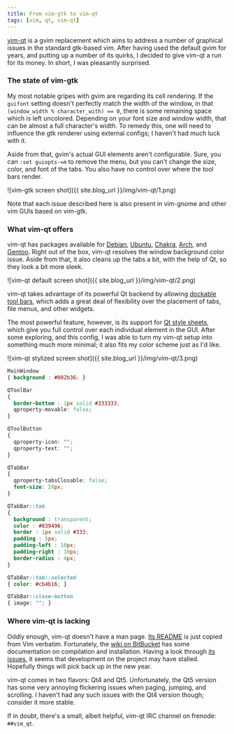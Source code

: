 ```yaml
---
title: From vim-gtk to vim-qt
tags: [vim, qt, vim-qt]
---
```


[vim-qt](https://bitbucket.org/equalsraf/vim-qt/wiki/Home) is a gvim replacement
which aims to address a number of graphical issues in the standard gtk-based
vim. After having used the default gvim for years, and putting up a number of
its quirks, I decided to give vim-qt a run for its money. In short, I was
pleasantly surprised.

### The state of vim-gtk
My most notable gripes with gvim are regarding its cell rendering. If the
`guifont` setting doesn't perfectly match the width of the window, in that
`(window_width % character_with) == 0`, there is some remaining space which is
left uncolored. Depending on your font size and window width, that can be almost
a full character's width. To remedy this, one will need to influence the gtk
renderer using external configs; I haven't had much luck with it.

Aside from that, gvim's actual GUI elements aren't configurable. Sure, you can
`:set guiopts-=m` to remove the menu, but you can't change the size, color,
 and font of the tabs. You also have no control over where the tool bars render.

![vim-gtk screen shot]({{ site.blog_url }}/img/vim-qt/1.png)

Note that each issue described here is also present in vim-gnome and other vim
GUIs based on vim-gtk.

### What vim-qt offers
vim-qt has packages available for
[Debian](http://download.opensuse.org/repositories/home:/ruiabreuferreira/),
[Ubuntu](https://launchpad.net/~equalsraf/+archive/ppa),
[Chakra](http://chakraos.org/ccr/packages.php?ID=1916),
[Arch](http://aur.archlinux.org/packages.php?ID=50082), and
[Gentoo](http://packages.gentoo.org/package/app-editors/vim-qt). Right out of
the box, vim-qt resolves the window background color issue. Aside from that, it
also cleans up the tabs a bit, with the help of Qt, so they look a
bit more sleek.

![vim-qt default screen shot]({{ site.blog_url }}/img/vim-qt/2.png)

vim-qt takes advantage of its powerful Qt backend by allowing [dockable
tool bars](https://bitbucket.org/equalsraf/vim-qt/wiki/Features), which adds a
great deal of flexibility over the placement of tabs, file menus, and other
widgets.

The most powerful feature, however, is its support for [Qt style
sheets](http://doc.qt.io/qt-4.8/stylesheet.html), which give you full control
over each individual element in the GUI. After some exploring, and this config,
I was able to turn my vim-qt setup into something much more minimal; it also
fits my color scheme just as I'd like.

![vim-qt stylized screen shot]({{ site.blog_url }}/img/vim-qt/3.png)

```css
MainWindow
{ background : #002b36; }

QToolBar
{
  border-bottom : 1px solid #333333;
  qproperty-movable: false;
}

QToolButton
{
  qproperty-icon: "";
  qproperty-text: "";
}

QTabBar
{
  qproperty-tabsClosable: false;
  font-size: 20px;
}

QTabBar::tab
{
  background : transparent;
  color : #839496;
  border : 1px solid #333;
  padding : 5px;
  padding-left : 10px;
  padding-right : 10px;
  border-radius : 4px;
}

QTabBar::tab::selected
{ color: #cb4b16; }

QTabBar::close-button
{ image: ""; }
```

### Where vim-qt is lacking
Oddly enough, vim-qt doesn't have a man page. [Its
README](https://github.com/equalsraf/vim-qt/blob/master/README.md) is just
copied from Vim verbatim. Fortunately, the [wiki on
BitBucket](https://bitbucket.org/equalsraf/vim-qt/wiki/Home) has some
documentation on compilation and installation. Having a look through [its
issues](https://bitbucket.org/equalsraf/vim-qt/issues?status=new&status=open),
it seems that development on the project may have stalled. Hopefully things will
pick back up in the new year.

vim-qt comes in two flavors: Qt4 and Qt5. Unfortunately, the Qt5 version has
some very annoying flickering issues when paging, jumping, and scrolling. I
haven't had any such issues with the Qt4 version though; consider it more
stable.

If in doubt, there's a small, albeit helpful, vim-qt IRC channel on frenode:
`##vim_qt`.

